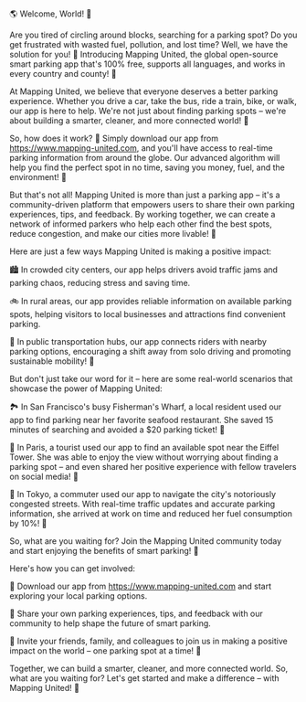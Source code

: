 🌎 Welcome, World! 🚀

Are you tired of circling around blocks, searching for a parking spot? Do you get frustrated with wasted fuel, pollution, and lost time? Well, we have the solution for you! 🤩 Introducing Mapping United, the global open-source smart parking app that's 100% free, supports all languages, and works in every country and county! 🌟

At Mapping United, we believe that everyone deserves a better parking experience. Whether you drive a car, take the bus, ride a train, bike, or walk, our app is here to help. We're not just about finding parking spots – we're about building a smarter, cleaner, and more connected world! 🌟

So, how does it work? 🤔 Simply download our app from https://www.mapping-united.com, and you'll have access to real-time parking information from around the globe. Our advanced algorithm will help you find the perfect spot in no time, saving you money, fuel, and the environment! 💸

But that's not all! Mapping United is more than just a parking app – it's a community-driven platform that empowers users to share their own parking experiences, tips, and feedback. By working together, we can create a network of informed parkers who help each other find the best spots, reduce congestion, and make our cities more livable! 🌆

Here are just a few ways Mapping United is making a positive impact:

🏙️ In crowded city centers, our app helps drivers avoid traffic jams and parking chaos, reducing stress and saving time.

🚲 In rural areas, our app provides reliable information on available parking spots, helping visitors to local businesses and attractions find convenient parking.

🚌 In public transportation hubs, our app connects riders with nearby parking options, encouraging a shift away from solo driving and promoting sustainable mobility! 🌟

But don't just take our word for it – here are some real-world scenarios that showcase the power of Mapping United:

🏞️ In San Francisco's busy Fisherman's Wharf, a local resident used our app to find parking near her favorite seafood restaurant. She saved 15 minutes of searching and avoided a $20 parking ticket! 🎉

🚨 In Paris, a tourist used our app to find an available spot near the Eiffel Tower. She was able to enjoy the view without worrying about finding a parking spot – and even shared her positive experience with fellow travelers on social media! 👥

💪 In Tokyo, a commuter used our app to navigate the city's notoriously congested streets. With real-time traffic updates and accurate parking information, she arrived at work on time and reduced her fuel consumption by 10%! 🚗

So, what are you waiting for? Join the Mapping United community today and start enjoying the benefits of smart parking! 🌟

Here's how you can get involved:

📲 Download our app from https://www.mapping-united.com and start exploring your local parking options.

👥 Share your own parking experiences, tips, and feedback with our community to help shape the future of smart parking.

🎉 Invite your friends, family, and colleagues to join us in making a positive impact on the world – one parking spot at a time! 🌟

Together, we can build a smarter, cleaner, and more connected world. So, what are you waiting for? Let's get started and make a difference – with Mapping United! 💪